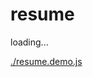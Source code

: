 # resume

<div id="example__resume_node" class="fast-flow-demo">loading...</div>

<!--MR-R {
    type: "pre",
    file: './resume.demo.js'
} -->
[./resume.demo.js](./resume.demo.js)
